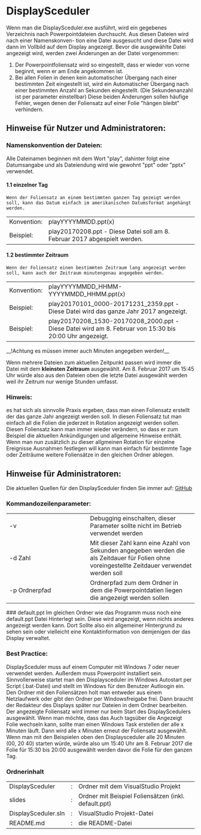 # DisplaySceduler

Wenn man die DisplaySceduler.exe ausführt, wird ein gegebenes Verzeichnis nach Powerpointdateien durchsucht. Aus diesen Dateien wird nach einer Namenskonven-
tion eine Datei ausgesucht und diese Datei wird dann im Vollbild auf dem Display angezeigt.
Bevor die ausgewählte Datei angezeigt wird, werden zwei Änderungen an der Datei vorgenommen:
1. Der Powerpointfoliensatz wird so eingestellt, dass er wieder von vorne beginnt, wenn er am Ende angekommen ist.
2. Bei allen Folien in denen kein automatischer Übergang nach einer bestimmten Zeit eingestellt ist, wird ein Automatischer Übergang nach einer bestimmten Anzahl an Sekunden eingestellt. (Die Sekundenanzahl ist per parameter einstellbar)
Diese beiden Änderungen sollen häufige Fehler, wegen denen der Foliensatz auf einer Folie "hängen bleibt" verhindern.

## Hinweise für Nutzer und Administratoren:

### Namenskonvention der Dateien:
Alle Dateinamen beginnen mit dem Wort "play", dahinter folgt eine Datumsangabe und als Dateiendung wird wie gewohnt "ppt" oder "pptx" verwendet.

#### 1.1 einzelner Tag
	Wenn der Foliensatz an einem bestimmten ganzen Tag gezeigt werden soll, kann das Datum einfach im amerikanischen Datumsformat angehängt werden.
<table>
	<tr>
		<td>Konvention:</td>
		<td>playYYYYMMDD.ppt(x)</td>
	</tr>
	<tr>
		<td>Beispiel:</td>
		<td>play20170208.ppt - Diese Datei soll am 8. Februar 2017 abgespielt werden.</td>
	</tr>
</table>


#### 1.2 bestimmter Zeitraum
	Wenn der Foliensatz einen bestimmten Zeitraum lang angezeigt werden soll, kann auch der Zeitraum minutengenau angegeben werden.
<table>
	<tr>
		<td>Konvention:</td>
		<td>playYYYYMMDD_HHMM-YYYYMMDD_HHMM.ppt(x)</td>
	</tr>
	<tr>
		<td>Beispiel:</td>
		<td>play20170101_0000-20171231_2359.ppt - Diese Datei wird das ganze Jahr 2017 angezeigt.</td>
	</tr>
	<tr>
		<td>Beispiel:</td>
		<td>play20170208_1530-20170208_2000.ppt - Diese Datei wird am 8.  Februar von 15:30 bis 20:00 Uhr angezeigt.</td>
	</tr>
</table>
__!Achtung es müssen immer auch Minuten angegeben werden!__

Wenn mehrere Dateien zum aktuellen Zeitpunkt passen wird immer die Datei mit dem __kleinsten Zeitraum__ ausgewählt. Am 8. Februar 2017 um 15:45 Uhr würde also aus den Dateien oben die letzte Datei ausgewählt werden weil ihr Zeitrum nur wenige Stunden umfasst.

### Hinweis:
es hat sich als sinnvolle Praxis ergeben, dass man einen Foliensatz erstellt der das ganze Jahr angezeigt werden soll. In diesen Foliensatz tut man einfach all die Folien die jederzeit in Rotation angezeigt werden sollen. 
Diesen Foliensatz kann man immer wieder verändern, so dass er zum Beispiel die aktuellen Ankündigungen und allgemeine Hinweise enthält. Wenn man nun zusätzlich zu dieser allgmeinen Rotation für einzelne Ereignisse Ausnahmen festlegen will kann man einfach für bestimmte Tage oder Zeiträume weitere Foliensätze in den gleichen Ordner ablegen.

## Hinweise für Administratoren:
Die aktuellen Quellen für den DisplaySceduler finden Sie immer auf: [GitHub](https://github.com/scriptkiddy/DisplaySceduler.git)
### Kommandozeilenparameter:
<table>
	<tr>
		<td>-v</td>
		<td>Debugging einschalten, dieser Parameter sollte nicht im Betrieb verwendet werden</td>
	<tr>
		<td>-d Zahl</td>
		<td>Mit dieser Zahl kann eine Azahl von Sekunden angegeben werden die als Zeitdauer für Folien ohne voreingestellte Zeitdauer  verwendet werden soll</td>
	<tr>
		<td width="200">-p Ordnerpfad</td>
		<td>Ordnerpfad zum dem Ordner in dem die Powerpointdatien liegen die angezeigt werden sollen</td>
	</tr>
</table>
### default.ppt
Im gleichen Ordner wie das Programm muss noch eine default.ppt Datei Hinterlegt sein. Diese wird angezeigt, wenn nichts anderes angezeigt werden kann. Dort Sollte also ein allgemeiner Hintergrund zu sehen sein oder vielleicht eine Kontaktinformation von demjenigen der das Display verwaltet.

### Best Practice:
DisplaySceduler muss auf einem Computer mit Windows 7 oder neuer verwendet werden. Außerdem muss Powerpoint installiert sein. Sinnvollerweise startet man den
Displaysceduler im Windows Autostart per Script (.bat-Datei) und stellt im  Windows für den Benutzer Autloogin ein. Den Ordner mit den Foliensätzen holt man entweder aus einem Netzlaufwerk oder gibt den Ordner per Windowsfreigabe
frei. Dann braucht der Redakteur des Displays später nur Dateien in dem Ordner bearbeiten. Der angezeigte Foliensatz wird immer nur beim Start des DisplayScedulers ausgewählt. Wenn man möchte, dass das Auch tagsüber die Angezeigt 
Folie wechseln kann, sollte man einen Windows Task erstellen der alle x Minuten läuft. Dann wird alle x Minuten erneut der Foliensatz ausgewählt. Wenn man mit den Beispielen oben den Displaysceduler alle 20 Minuten (00, 20 40) starten  würde, würde also um 15:40 Uhr am 8. Februar 2017 die Folie für 15:30 bis 20:00 ausgewählt werden davor die Folie für den ganzen Tag.

### Ordnerinhalt
<table>
	<tr>
		<td> DisplaySceduler </td>
		<td>:</td>
		<td>Ordner mit dem VisualStudio Projekt</td>
	</tr>
	<tr>
		<td>slides</td>
		<td>:</td>
		<td>Ordner mit Beispiel Foliensätzen (inkl. default.ppt)</td>
	</tr>
	<tr>
		<td>DisplaySceduler.sln</td>
		<td>:</td>
		<td>VisualStudio Projekt-Datei</td>
	</tr>
	<tr>
		<td>README.md</td>
		<td>:</td>
		<td>die README-Datei</td>
	</tr>
</table>
